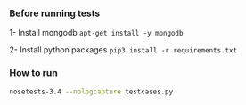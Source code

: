 ### Before running tests

1- Install mongodb `apt-get install -y mongodb`

2- Install python packages `pip3 install -r requirements.txt`

### How to run

```bash
nosetests-3.4 --nologcapture testcases.py
```
